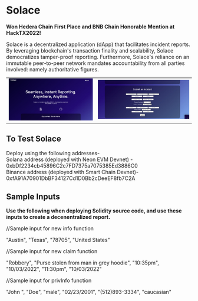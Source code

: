 # Solace

**Won Hedera Chain First Place and BNB Chain Honorable Mention at HackTX2022!**

Solace is a decentralized application (dApp) that facilitates incident reports. By leveraging blockchain's transaction finality and scalability, Solace democratizes tamper-proof reporting. Furthermore, Solace's reliance on an immutable peer-to-peer network mandates accountability from all parties involved: namely authoritative figures.

<table>
<tr>
</tr>
<tr>
<td> <img src="Solace(2).jpg" alt="Drawing" style="width: 550px;"/> </td>
<td> <img src="solace1.jpg" alt="Drawing" style="width: 600px;"/> </td>
</tr></table>

## To Test Solace

Deploy using the following addresses-
<br>
Solana address (deployed with Neon EVM Devnet) - 0xbDf2234cb45896C2c7FD7375a7075385Ed3886C0
<br>
Binance address (deployed with Smart Chain Devnet)- 0xfA91A70901DbBF34127Cd1D0Bb2cDeeEF8fb7C2A

## Sample Inputs
**Use the following when deploying Solidity source code, and use these inputs to create a decenentralized report.**

//Sample input for new info function

"Austin", "Texas", "78705", "United States"

//Sample input for new claim function

"Robbery", "Purse stolen from man in grey hoodie", "10:35pm", "10/03/2022", "11:30pm", "10/03/2022"

//Sample input for privInfo function

  "John ", "Doe", "male", "02/23/2001", "(512)893-3334", "caucasian"

